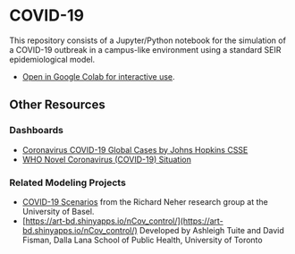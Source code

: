 # COVID-19

This repository consists of a Jupyter/Python notebook for the simulation of a COVID-19 outbreak in a campus-like environment using a standard SEIR epidemiological model. 

* [Open in Google Colab for interactive use](https://colab.research.google.com/drive/1ddb_0swsq9MRKyHrzflCzeF8Tqqmp24H).

## Other Resources

### Dashboards

* [Coronavirus COVID-19 Global Cases by Johns Hopkins CSSE](https://www.arcgis.com/apps/opsdashboard/index.html#/bda7594740fd40299423467b48e9ecf6)
* [WHO Novel Coronavirus (COVID-19) Situation](https://experience.arcgis.com/experience/685d0ace521648f8a5beeeee1b9125cd)

### Related Modeling Projects

* [COVID-19 Scenarios](https://neherlab.org/covid19/) from the Richard Neher research group at the University of Basel.
* [https://art-bd.shinyapps.io/nCov_control/](https://art-bd.shinyapps.io/nCov_control/) Developed by Ashleigh Tuite and David Fisman, Dalla Lana School of Public Health, University of Toronto
